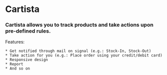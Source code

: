 # Cartista
### Cartista allows you to track products and take actions upon pre-defined rules.

Features:
```
* Get notified through mail on signal (e.g.: Stock-In, Stock-Out) 
* Take action for you (e.g.: Place order using your credit/debit card)
* Responsive design
* Report
* And so on
```